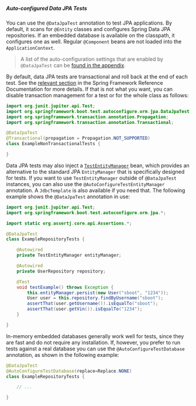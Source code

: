 ##### Auto-configured Data JPA Tests

You can use the `@DataJpaTest` annotation to test JPA applications. By default, it scans for `@Entity` classes and configures Spring Data JPA repositories. If an embedded database is available on the classpath, it configures one as well. Regular `@Component` beans are not loaded into the `ApplicationContext`.

> A list of the auto-configuration settings that are enabled by `@DataJpaTest` can be [found in the appendix](https://docs.spring.io/spring-boot/docs/2.2.2.RELEASE/reference/htmlsingle/#test-auto-configuration).

By default, data JPA tests are transactional and roll back at the end of each test. See the [relevant section](https://docs.spring.io/spring/docs/5.2.2.RELEASE/spring-framework-reference/testing.html#testcontext-tx-enabling-transactions) in the Spring Framework Reference Documentation for more details. If that is not what you want, you can disable transaction management for a test or for the whole class as follows:

```java
import org.junit.jupiter.api.Test;
import org.springframework.boot.test.autoconfigure.orm.jpa.DataJpaTest;
import org.springframework.transaction.annotation.Propagation;
import org.springframework.transaction.annotation.Transactional;

@DataJpaTest
@Transactional(propagation = Propagation.NOT_SUPPORTED)
class ExampleNonTransactionalTests {

}
```

Data JPA tests may also inject a [`TestEntityManager`](https://github.com/spring-projects/spring-boot/tree/v2.2.2.RELEASE/spring-boot-project/spring-boot-test-autoconfigure/src/main/java/org/springframework/boot/test/autoconfigure/orm/jpa/TestEntityManager.java) bean, which provides an alternative to the standard JPA `EntityManager` that is specifically designed for tests. If you want to use `TestEntityManager` outside of `@DataJpaTest` instances, you can also use the `@AutoConfigureTestEntityManager` annotation. A `JdbcTemplate` is also available if you need that. The following example shows the `@DataJpaTest` annotation in use:

```java
import org.junit.jupiter.api.Test;
import org.springframework.boot.test.autoconfigure.orm.jpa.*;

import static org.assertj.core.api.Assertions.*;

@DataJpaTest
class ExampleRepositoryTests {

    @Autowired
    private TestEntityManager entityManager;

    @Autowired
    private UserRepository repository;

    @Test
    void testExample() throws Exception {
        this.entityManager.persist(new User("sboot", "1234"));
        User user = this.repository.findByUsername("sboot");
        assertThat(user.getUsername()).isEqualTo("sboot");
        assertThat(user.getVin()).isEqualTo("1234");
    }

}
```

In-memory embedded databases generally work well for tests, since they are fast and do not require any installation. If, however, you prefer to run tests against a real database you can use the `@AutoConfigureTestDatabase` annotation, as shown in the following example:

```java
@DataJpaTest
@AutoConfigureTestDatabase(replace=Replace.NONE)
class ExampleRepositoryTests {

    // ...

}
```